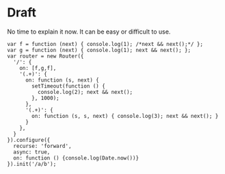 Draft
=====

No time to explain it now. It can be easy or difficult to use.

    var f = function (next) { console.log(1); /*next && next();*/ };
    var g = function (next) { console.log(1); next && next(); };
    var router = new Router({
      '/': {
        on: [f,g,f],
        '(.+)': {
          on: function (s, next) {
            setTimeout(function () {
              console.log(2); next && next();
            }, 1000);
          },
          '(.+)': {
            on: function (s, s, next) { console.log(3); next && next(); }
          }
        },
      }
    }).configure({
      recurse: 'forward',
      async: true,
      on: function () {console.log(Date.now())}
    }).init('/a/b');